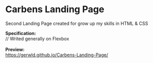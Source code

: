 # Carbens Landing Page
Second Landing Page created for grow up my skills in HTML & CSS

<b>Specification:</b><br>
// Writed generally on Flexbox<br>
<br>
<b>Preview:</b><br>
https://gerwld.github.io/Carbens-Landing-Page/
